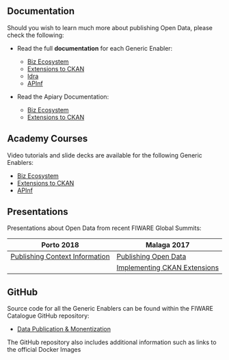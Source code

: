 <hr class="data-publication" style="display:none"/>

## Documentation

Should you wish to learn much more about publishing Open Data, please check the
following:

-   Read the full **documentation** for each Generic Enabler:

    -   [Biz Ecosystem](http://business-api-ecosystem.readthedocs.io/en/latest/)
    -   [Extensions to CKAN](http://docs.ckan.org/en/latest/)
    -   [Idra](https://idra.rtfd.io/)
    -   [APInf](https://github.com/apinf/platform/blob/develop/README.md)

-   Read the Apiary Documentation:

    -   [Biz Ecosystem](http://docs.fiwaretmfbizecosystem.apiary.io/#)
    -   [Extensions to CKAN](http://docs.ckan.apiary.io/)

## Academy Courses

Video tutorials and slide decks are available for the following Generic
Enablers:

-   [Biz Ecosystem](https://fiware-academy.readthedocs.io/en/latest/data-publication/business-api/)
-   [Extensions to CKAN](https://fiware-academy.readthedocs.io/en/latest/data-publication/ckan/)
-   [APInf](https://fiware-academy.readthedocs.io/en/latest/data-publication/apinf/)

## Presentations

Presentations about Open Data from recent FIWARE Global Summits:

| Porto 2018                                                                                                                                      | Malaga 2017                                                                                                                             |
| ----------------------------------------------------------------------------------------------------------------------------------------------- | --------------------------------------------------------------------------------------------------------------------------------------- |
| [Publishing Context Information](https://www.slideshare.net/FI-WARE/fiware-global-summit-publishing-context-information-as-righttime-open-data) | [Publishing Open Data](https://www.slideshare.net/FI-WARE/fiware-tech-summit-francisco-de-la-vega-publishing-context-info-as-open-data) |
|                                                                                                                                                 | [Implementing CKAN Extensions](https://www.slideshare.net/FI-WARE/fiware-tech-summit-empower-your-ckan)                                 |

## GitHub

Source code for all the Generic Enablers can be found within the FIWARE
Catalogue GitHub repository:

-   [Data Publication & Monentization](https://github.com/Fiware/catalogue/tree/master/data-publication)

The GitHub repository also includes additional information such as links to the
official Docker Images
